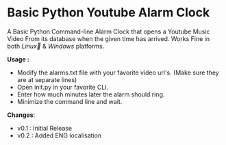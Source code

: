 # Basic Python Youtube Alarm Clock

A Basic Python Command-line Alarm Clock that opens a Youtube Music Video From its database when the given time has arrived.
Works Fine in both *Linux🐧* & *Windows* platforms.


**Usage :**

- Modify the alarms.txt file with your favorite video url's. (Make sure they are at separate lines)
- Open init.py in your favorite CLI.
- Enter how much minutes later the alarm should ring.
- Minimize the command line and wait.



**Changes**:
 - v0.1 : Initial Release
 - v0.2 : Added ENG localisation
